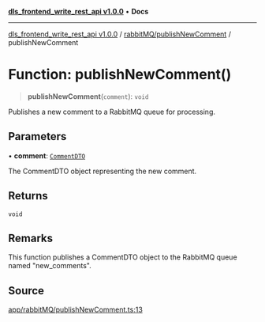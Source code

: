 [**dls_frontend_write_rest_api v1.0.0**](../../../README.md) • **Docs**

***

[dls_frontend_write_rest_api v1.0.0](../../../modules.md) / [rabbitMQ/publishNewComment](../README.md) / publishNewComment

# Function: publishNewComment()

> **publishNewComment**(`comment`): `void`

Publishes a new comment to a RabbitMQ queue for processing.

## Parameters

• **comment**: [`CommentDTO`](../../../entities/DTOs/CommentDTO/classes/CommentDTO.md)

The CommentDTO object representing the new comment.

## Returns

`void`

## Remarks

This function publishes a CommentDTO object to the RabbitMQ queue named "new_comments".

## Source

[app/rabbitMQ/publishNewComment.ts:13](https://github.com/No-Life-inc/dls_write_api/blob/3b6ede554338fca33854ae593d3c96d63a70eb98/app/rabbitMQ/publishNewComment.ts#L13)
